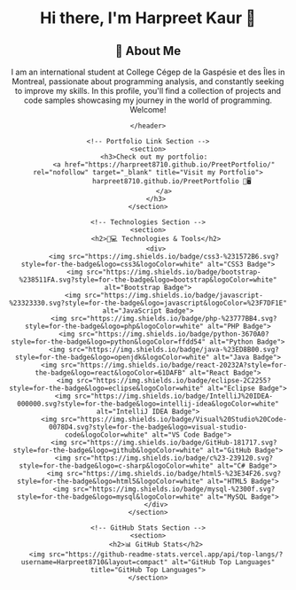 <!DOCTYPE html>
<html lang="en">
<head>
    <meta charset="UTF-8">
    <meta name="viewport" content="width=device-width, initial-scale=1.0">
    <meta name="description" content="Harpreet Kaur's Portfolio - Showcasing projects, technologies, and programming skills.">
    <title>Harpreet Kaur's Portfolio</title>
</head>
<body>
    <!-- About Me Section -->
    <header>
        <h1>Hi there, I'm Harpreet Kaur 👋</h1>
        <h2>💼 About Me</h2>
        <p>
            I am an international student at College Cégep de la Gaspésie et des Îles in Montreal, passionate about programming analysis, and constantly seeking to improve my skills. 
            In this profile, you'll find a collection of projects and code samples showcasing my journey in the world of programming. Welcome!
        </p>
        
    </header>

    <!-- Portfolio Link Section -->
    <section>
        <h3>Check out my portfolio: 
            <a href="https://harpreet8710.github.io/PreetPortfolio/" rel="nofollow" target="_blank" title="Visit my Portfolio">
                harpreet8710.github.io/PreetPortfolio 🌟🖥️
            </a>
        </h3>
    </section>

    <!-- Technologies Section -->
    <section>
        <h2>🚀💻 Technologies & Tools</h2>
        <div>
            <img src="https://img.shields.io/badge/css3-%231572B6.svg?style=for-the-badge&logo=css3&logoColor=white" alt="CSS3 Badge">
            <img src="https://img.shields.io/badge/bootstrap-%238511FA.svg?style=for-the-badge&logo=bootstrap&logoColor=white" alt="Bootstrap Badge">
            <img src="https://img.shields.io/badge/javascript-%23323330.svg?style=for-the-badge&logo=javascript&logoColor=%23F7DF1E" alt="JavaScript Badge">
            <img src="https://img.shields.io/badge/php-%23777BB4.svg?style=for-the-badge&logo=php&logoColor=white" alt="PHP Badge">
            <img src="https://img.shields.io/badge/python-3670A0?style=for-the-badge&logo=python&logoColor=ffdd54" alt="Python Badge">
            <img src="https://img.shields.io/badge/java-%23ED8B00.svg?style=for-the-badge&logo=openjdk&logoColor=white" alt="Java Badge">
            <img src="https://img.shields.io/badge/react-20232A?style=for-the-badge&logo=react&logoColor=61DAFB" alt="React Badge">
            <img src="https://img.shields.io/badge/eclipse-2C2255?style=for-the-badge&logo=eclipse&logoColor=white" alt="Eclipse Badge">
            <img src="https://img.shields.io/badge/IntelliJ%20IDEA-000000.svg?style=for-the-badge&logo=intellij-idea&logoColor=white" alt="IntelliJ IDEA Badge">
            <img src="https://img.shields.io/badge/Visual%20Studio%20Code-0078D4.svg?style=for-the-badge&logo=visual-studio-code&logoColor=white" alt="VS Code Badge">
            <img src="https://img.shields.io/badge/GitHub-181717.svg?style=for-the-badge&logo=github&logoColor=white" alt="GitHub Badge">
            <img src="https://img.shields.io/badge/c%23-239120.svg?style=for-the-badge&logo=c-sharp&logoColor=white" alt="C# Badge">
            <img src="https://img.shields.io/badge/html5-%23E34F26.svg?style=for-the-badge&logo=html5&logoColor=white" alt="HTML5 Badge">
            <img src="https://img.shields.io/badge/mysql-%2300f.svg?style=for-the-badge&logo=mysql&logoColor=white" alt="MySQL Badge">
        </div>
    </section>

    <!-- GitHub Stats Section -->
    <section>
        <h2>📊 GitHub Stats</h2>
        <img src="https://github-readme-stats.vercel.app/api/top-langs/?username=Harpreet8710&layout=compact" alt="GitHub Top Languages" title="GitHub Top Languages">
    </section>
</body>
</html>
